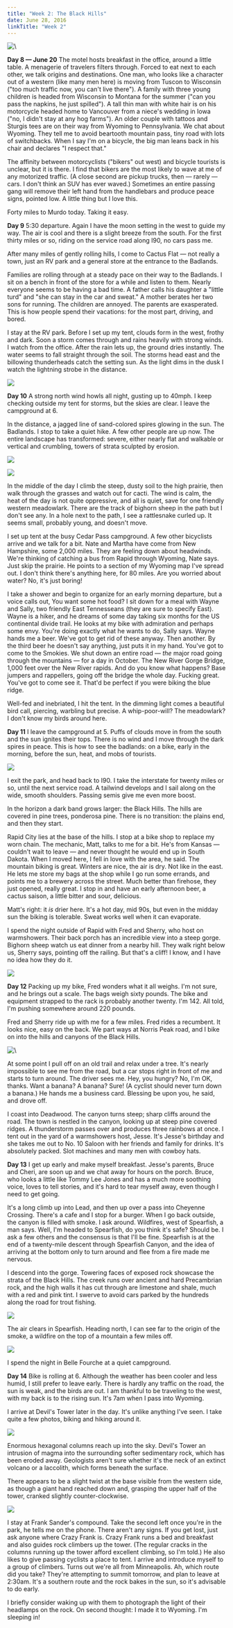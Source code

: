 ```yaml
---
title: "Week 2: The Black Hills"
date: June 28, 2016
linkTitle: "Week 2"
---
```


![\ ](/images/west/P1030401.jpg)


**Day 8 — June 20** The motel hosts breakfast in the office, around a
little table. A menagerie of travelers filters through. Forced to eat
next to each other, we talk origins and destinations. One man, who
looks like a character out of a western (like many men here) is moving
from Tuscon to Wisconsin ("too much traffic now, you can't live
there"). A family with three young children is headed from Wisconsin
to Montana for the summer ("can you pass the napkins, he just
spilled"). A tall thin man with white hair is on his motorcycle headed
home to Vancouver from a niece's wedding in Iowa ("no, I didn't stay
at any hog farms"). An older couple with tattoos and Sturgis tees are
on their way from Wyoming to Pennsylvania. We chat about Wyoming. They
tell me to avoid beartooth mountain pass, tiny road with lots of
switchbacks. When I say I'm on a bicycle, the big man leans back in
his chair and declares "I respect that."

The affinity between motorcyclists ("bikers" out west) and bicycle
tourists is unclear, but it is there. I find that bikers are the most
likely to wave at me of any motorized traffic. (A close second are
pickup trucks, then &mdash; rarely &mdash; cars. I don't think an SUV
has ever waved.) Sometimes an entire passing gang will remove their
left hand from the handlebars and produce peace signs, pointed low. A
little thing but I love this.

Forty miles to Murdo today. Taking it easy.



**Day 9** 5:30 departure. Again I have the moon setting in the west to
guide my way. The air is cool and there is a slight breeze from the
south. For the first thirty miles or so, riding on the service road
along I90, no cars pass me.

After many miles of gently rolling hills, I come to Cactus Flat
&mdash; not really a town, just an RV park and a general store at the
entrance to the Badlands.

Families are rolling through at a steady pace on their way to the
Badlands. I sit on a bench in front of the store for a while and
listen to them. Nearly everyone seems to be having a bad time. A
father calls his daughter a "little turd" and "she can stay in the car
and sweat." A mother berates her two sons for running. The children
are annoyed. The parents are exasperated. This is how people spend
their vacations: for the most part, driving, and bored.

I stay at the RV park. Before I set up my tent, clouds form in the
west, frothy and dark. Soon a storm comes through and rains heavily
with strong winds. I watch from the office. After the rain lets up,
the ground dries instantly. The water seems to fall straight through
the soil.  The storms head east and the billowing thunderheads catch
the setting sun. As the light dims in the dusk I watch the lightning
strobe in the distance.

![](/images/west/P1030220.jpg)


**Day 10** A strong north wind howls all night, gusting up to 40mph. I
keep checking outside my tent for storms, but the skies are clear. I
leave the campground at 6.

In the distance, a jagged line of sand-colored spires glowing in the
sun. The Badlands. I stop to take a quiet hike. A few other people are
up now. The entire landscape has transformed: severe, either nearly
flat and walkable or vertical and crumbling, towers of strata sculpted
by erosion.

![](/images/west/P1030260.jpg)

![](/images/west/P1030243.jpg)

In the middle of the day I climb the steep, dusty soil to the high
prairie, then walk through the grasses and watch out for cacti. The
wind is calm, the heat of the day is not quite oppressive, and all is
quiet, save for one friendly western meadowlark. There are the track
of bighorn sheep in the path but I don't see any. In a hole next to
the path, I see a rattlesnake curled up. It seems small, probably
young, and doesn't move.

I set up tent at the busy Cedar Pass campground. A few other
bicyclists arrive and we talk for a bit. Nate and Martha have come
from New Hampshire, some 2,000 miles. They are feeling down about
headwinds. We're thinking of catching a bus from Rapid through
Wyoming, Nate says. Just skip the prairie. He points to a section of
my Wyoming map I've spread out. I don't think there's anything here,
for 80 miles. Are you worried about water? No, it's just boring!

I take a shower and begin to organize for an early morning departure,
but a voice calls out, You want some hot food? I sit down for a meal
with Wayne and Sally, two friendly East Tennesseans (they are sure to
specify East). Wayne is a hiker, and he dreams of some day taking six
months for the US continental divide trail. He looks at my bike with
admiration and perhaps some envy. You're doing exactly what he wants
to do, Sally says. Wayne hands me a beer. We've got to get rid of
these anyway. Then another. By the third beer he doesn't say anything,
just puts it in my hand. You've got to come to the Smokies. We shut
down an entire road &mdash; <em>the</em> major road going through the
mountains &mdash; for a day in October. The New River Gorge Bridge,
1,000 feet over the New River rapids. And do you know what happens?
Base jumpers and rappellers, going off the bridge the whole
day. Fucking great. You've got to come see it. That'd be perfect if
you were biking the blue ridge.

Well-fed and inebriated, I hit the tent. In the dimming light comes a
beautiful bird call, piercing, warbling but precise. A whip-poor-will?
The meadowlark? I don't know my birds around here.


**Day 11** I leave the campground at 5. Puffs of clouds move in from
the south and the sun ignites their tops. There is no wind and I move
through the dark spires in peace. This is how to see the badlands: on
a bike, early in the morning, before the sun, heat, and mobs of
tourists.

![](/images/west/P1030315.jpg)

I exit the park, and head back to I90. I take the interstate for
twenty miles or so, until the next service road. A tailwind develops
and I sail along on the wide, smooth shoulders. Passing semis give me
even more boost.

In the horizon a dark band grows larger: the Black Hills. The hills
are covered in pine trees, ponderosa pine. There is no transition: the
plains end, and then they start.

Rapid City lies at the base of the hills. I stop at a bike shop to
replace my worn chain. The mechanic, Matt, talks to me for a bit. He's
from Kansas — couldn't wait to leave — and never thought he would end
up in South Dakota. When I moved here, I fell in love with the area,
he said. The mountain biking is great. Winters are nice, the air is
dry. Not like in the east. He lets me store my bags at the shop while
I go run some errands, and points me to a brewery across the
street. Much better than firehose, they just opened, really great. I
stop in and have an early afternoon beer, a cactus saison, a little
bitter and sour, delicious.

Matt's right: it <em>is</em> drier here. It's a hot day, mid 90s, but
even in the midday sun the biking is tolerable. Sweat works well when
it can evaporate.

I spend the night outside of Rapid with Fred and Sherry, who host on
warmshowers. Their back porch has an incredible view into a steep
gorge. Bighorn sheep watch us eat dinner from a nearby hill. They walk
right below us, Sherry says, pointing off the railing. But that's a
cliff! I know, and I have no idea how they do it.

![](/images/west/P1030347.jpg)


**Day 12** Packing up my bike, Fred wonders what it all weighs. I'm
not sure, and he brings out a scale. The bags weigh sixty pounds. The
bike and equipment strapped to the rack is probably another
twenty. I'm 142. All told, I'm pushing somewhere around 220 pounds.

Fred and Sherry ride up with me for a few miles. Fred rides a
recumbent. It looks nice, easy on the back. We part ways at Norris
Peak road, and I bike on into the hills and canyons of the Black
Hills.

![\ ](/images/west/P1030354.jpg)

At some point I pull off on an old trail and relax under a tree. It's
nearly impossible to see me from the road, but a car stops right in
front of me and starts to turn around. The driver sees me. Hey, you
hungry? No, I'm OK, thanks. Want a banana? A banana? Sure! (A cyclist
should never turn down a banana.) He hands me a business
card. Blessing be upon you, he said, and drove off.

I coast into Deadwood. The canyon turns steep; sharp cliffs around the
road. The town is nestled in the canyon, looking up at steep pine
covered ridges. A thunderstorm passes over and produces three rainbows
at once. I tent out in the yard of a warmshowers host, Jesse. It's
Jesse's birthday and she takes me out to No. 10 Saloon with her
friends and family for drinks. It's absolutely packed. Slot machines
and many men with cowboy hats.


**Day 13** I get up early and make myself breakfast. Jesse's parents,
Bruce and Cheri, are soon up and we chat away for hours on the
porch. Bruce, who looks a little like Tommy Lee Jones and has a much
more soothing voice, loves to tell stories, and it's hard to tear
myself away, even though I need to get going.

It's a long climb up into Lead, and then up over a pass into Cheyenne
Crossing. There's a cafe and I stop for a burger. When I go back
outside, the canyon is filled with smoke. I ask around. Wildfires,
west of Spearfish, a man says. Well, I'm headed to Spearfish, do you
think it's safe?  Should be. I ask a few others and the consensus is
that I'll be fine. Spearfish is at the end of a twenty-mile descent
through Spearfish Canyon, and the idea of arriving at the bottom only
to turn around and flee from a fire made me nervous.

I descend into the gorge. Towering faces of exposed rock showcase the
strata of the Black Hills. The creek runs over ancient and hard
Precambrian rock, and the high walls it has cut through are limestone
and shale, much with a red and pink tint. I swerve to avoid cars
parked by the hundreds along the road for trout fishing.

![](/images/west/P1030420.jpg)

The air clears in Spearfish. Heading north, I can see far to the
origin of the smoke, a wildfire on the top of a mountain a few miles
off.

![](/images/west/P1030426.jpg)

I spend the night in Belle Fourche at a quiet campground.


**Day 14** Bike is rolling at 6. Although the weather has been cooler
and less humid, I still prefer to leave early. There is hardly any
traffic on the road, the sun is weak, and the birds are out. I am
thankful to be traveling to the west, with my back is to the rising
sun. It's 7am when I pass into Wyoming.

I arrive at Devil's Tower later in the day. It's unlike anything I've
seen. I take quite a few photos, biking and hiking around it.

![](/images/west/P1030470.jpg)

Enormous hexagonal columns reach up into the sky. Devil's Tower an
intrusion of magma into the surrounding softer sedimentary rock, which
has been eroded away. Geologists aren't sure whether it's the neck of
an extinct volcano or a laccolith, which forms beneath the surface.

There appears to be a slight twist at the base visible from the
western side, as though a giant hand reached down and, grasping the
upper half of the tower, cranked slightly counter-clockwise.

![](/images/west/P1030475.jpg)

I stay at Frank Sander's compound. Take the second left once you're in
the park, he tells me on the phone. There aren't any signs. If you get
lost, just ask anyone where Crazy Frank is. Crazy Frank runs a bed and
breakfast and also guides rock climbers up the tower. (The regular
cracks in the columns running up the tower afford excellent climbing,
so I'm told.)  He also likes to give passing cyclists a place to
tent. I arrive and introduce myself to a group of climbers. Turns out
we're all from Minneapolis. Ah, which route did you take?  They're
attempting to summit tomorrow, and plan to leave at 2:30am. It's a
southern route and the rock bakes in the sun, so it's advisable to do
early.

I briefly consider waking up with them to photograph the light of
their headlamps on the rock. On second thought: I made it to
Wyoming. I'm sleeping in!
